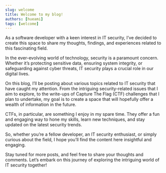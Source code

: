 ```yaml
---
slug: welcome
title: Welcome to my blog!
authors: [hueami]
tags: [welcome]
---
```


As a software developer with a keen interest in IT security, I’ve decided to create this space to share my thoughts, findings, and experiences related to this fascinating field.

In the ever-evolving world of technology, security is a paramount concern. Whether it’s protecting sensitive data, ensuring system integrity, or safeguarding against cyber threats, IT security plays a crucial role in our digital lives.

On this blog, I’ll be posting about various topics related to IT security that have caught my attention. From the intriguing security-related issues that I aim to explore, to the write-ups of Capture The Flag (CTF) challenges that I plan to undertake, my goal is to create a space that will hopefully offer a wealth of information in the future.

CTFs, in particular, are something I enjoy in my spare time. They offer a fun and engaging way to hone my skills, learn new techniques, and stay updated on the latest security trends.

So, whether you’re a fellow developer, an IT security enthusiast, or simply curious about the field, I hope you’ll find the content here insightful and engaging.

Stay tuned for more posts, and feel free to share your thoughts and comments. Let’s embark on this journey of exploring the intriguing world of IT security together!
